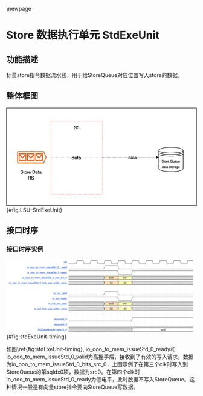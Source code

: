 \newpage
# Store 数据执行单元 StdExeUnit

## 功能描述

标量store指令数据流水线，用于给StoreQueue对应位置写入store的数据。

## 整体框图
![stdExeUnit整体框图](./figure/LSU-StdExeUnit.svg){#fig:LSU-StdExeUnit}

## 接口时序

### 接口时序实例

![stdExeUnit有效请求接口时序](./figure/LSU-StdExeUnit-Timing.svg){#fig:stdExeUnit-timing}

如图\ref{fig:stdExeUnit-timing}, io_ooo_to_mem_issueStd_0_ready和io_ooo_to_mem_issueStd_0_valid为高握手后，接收到了有效的写入请求，数据为io_ooo_to_mem_issueStd_0_bits_src_0，上图示例了在第三个clk时写入到StoreQueue的第sqIdx0项，数据为src0。在第四个clk时io_ooo_to_mem_issueStd_0_ready为低电平，此时数据不写入StoreQueue。这种情况一般是有向量store指令要向StoreQueue写数据。
